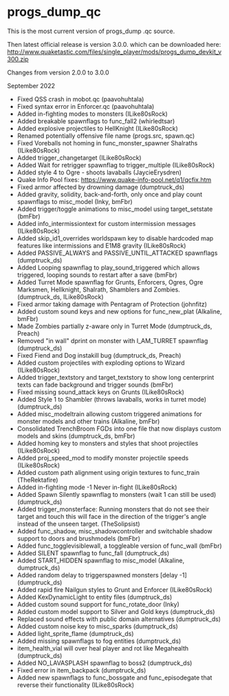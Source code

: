 # progs_dump_qc
This is the most current version of progs_dump .qc source.

Then latest official release is version 3.0.0. which can be downloaded here:
http://www.quaketastic.com/files/single_player/mods/progs_dump_devkit_v300.zip

Changes from version 2.0.0 to 3.0.0

September 2022

* Fixed QSS crash in mobot.qc (paavohuhtala)
* Fixed syntax error in Enforcer.qc (paavohuhtala)
* Added in-fighting modes to monsters (ILike80sRock)
* Added breakable spawnflags to func_fall2 (whirledtsar)
* Added explosive projectiles to HellKnight (ILike80sRock)
* Renamed potentially offensive file name (progs.src, spawn.qc)
* Fixed Voreballs not homing in func_monster_spawner Shalraths (ILike80sRock)
* Added trigger_changetarget (ILike80sRock)
* Added Wait for retrigger spawnflag to trigger_multiple (ILike80sRock)
* Added style 4 to Ogre - shoots lavaballs (JaycieErysdren)
* Quake Info Pool fixes: https://www.quake-info-pool.net/q1/qcfix.htm
* Fixed armor affected by drowning damage (dumptruck_ds)
* Added gravity, solidity, back-and-forth, only once and play count
  spawnflags to misc_model (Inky, bmFbr)
* Added trigger/toggle animations to misc_model using target_setstate (bmFbr)
* Added info_intermissiontext for custom intermission messages (ILike80sRock)
* Added skip_id1_overrides worldspawn key to disable hardcoded map features
  like intermissions and E1M8 gravity (ILike80sRock)
* Added PASSIVE_ALWAYS and PASSIVE_UNTIL_ATTACKED spawnflags (dumptruck_ds)
* Added Looping spawnflag to play_sound_triggered which allows triggered,
  looping sounds to restart after a save (bmFbr)
* Added Turret Mode spawnflag for Grunts, Enforcers, Ogres, Ogre Marksmen,
  Hellknight, Shalrath, Shamblers and Zombies. (dumptruck_ds, ILike80sRock)
* Fixed armor taking damage with Pentagram of Protection (johnfitz)
* Added custom sound keys and new options for func_new_plat (Alkaline, bmFbr)
* Made Zombies partially z-aware only in Turret Mode (dumptruck_ds, Preach)
* Removed "in wall" dprint on monster with I_AM_TURRET spawnflag (dumptruck_ds)
* Fixed Fiend and Dog instakill bug (dumptruck_ds, Preach)
* Added custom projectiles with exploding options to Wizard (ILike80sRock)
* Added trigger_textstory and target_textstory to show long centerprint texts
  can fade background and trigger sounds (bmFbr)
* Fixed missing sound_attack keys on Grunts (ILike80sRock)
* Added Style 1 to Shambler (throws lavaballs, works in turret mode)
  (dumptruck_ds)
* Added misc_modeltrain allowing custom triggered animations for monster models
  and other trains (Alkaline, bmFbr)
* Consolidated TrenchBroom FGDs into one file that now displays custom models
  and skins (dumptruck_ds, bmFbr)
* Added homing key to monsters and styles that shoot projectiles (ILike80sRock)
* Added proj_speed_mod to modify monster projectile speeds (ILike80sRock)
* Added custom path alignment using origin textures to func_train (TheRektafire)
* Added in-fighting mode -1 Never in-fight (ILike80sRock)
* Added Spawn Silently spawnflag to monsters (wait 1 can still be used)
  (dumptruck_ds)
* Added trigger_monsterface: Running monsters that do not see their target and
  touch this will face in the direction of the trigger's angle instead of the
  unseen target. (TheSolipsist)
* Added func_shadow, misc_shadowcontroller and switchable shadow support to
  doors and brushmodels (bmFbr)
* Added func_togglevisiblewall, a toggleable version of func_wall (bmFbr)
* Added SILENT spawnflag to func_fall (dumptruck_ds)
* Added START_HIDDEN spawnflag to misc_model (Alkaline, dumptruck_ds)
* Added random delay to triggerspawned monsters [delay -1] (dumptruck_ds)
* Added rapid fire Nailgun styles to Grunt and Enforcer (ILike80sRock)
* Added KexDynamicLight to entity files (dumptruck_ds)
* Added custom sound support for func_rotate_door (Inky)
* Added custom model support to Silver and Gold keys (dumptruck_ds)
* Replaced sound effects with public domain alternatives (dumptruck_ds)
* Added custom noise key to misc_sparks (dumptruck_ds)
* Added light_sprite_flame (dumptruck_ds)
* Added missing spawnflags to fog entities (dumptruck_ds)
* item_health_vial will over heal player and rot like Megahealth (dumptruck_ds)
* Added NO_LAVASPLASH spawnflag to boss2 (dumptruck_ds)
* Fixed error in item_backpack (dumptruck_ds)
* Added new spawnflags to func_bossgate and func_episodegate that reverse their
  functionality (ILike80sRock)
